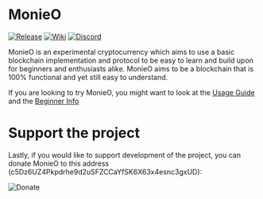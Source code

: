 MonieO
=========

[![Release](https://img.shields.io/github/v/release/Symphonic3/MonieO?display_name=tag)](https://github.com/Symphonic3/MonieO/releases/latest)
[![Wiki](https://img.shields.io/badge/wiki-work%20in%20progress-informational)](https://github.com/Symphonic3/MonieO/wiki)
[![Discord](https://img.shields.io/discord/750151713473953832)](https://discord.gg/y2Hx9Ewn2V)

MonieO is an experimental cryptocurrency which aims to use a basic blockchain implementation and protocol to be easy to learn and build upon for beginners and enthusiasts alike. MonieO aims to be a blockchain that is 100% functional and yet still easy to understand.

If you are looking to try MonieO, you might want to look at the [Usage Guide](https://github.com/Symphonic3/MonieO/wiki/Usage-Guide) and the [Beginner Info](https://github.com/Symphonic3/MonieO/wiki/Beginner-Info)

Support the project
=========

Lastly, if you would like to support development of the project, you can donate MonieO to this address (c5Dz6UZ4Pkpdrhe9d2uSFZCCaYfSK6X63x4esnc3gxUD):

![Donate](https://img.shields.io/badge/donate%20mno-c5Dz6UZ4Pkpdrhe9d2uSFZCCaYfSK6X63x4esnc3gxUD-blue)

